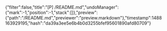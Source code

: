 {"filter":false,"title":"[P] /README.md","undoManager":{"mark":-1,"position":-1,"stack":[]},"preview":{"path":"/README.md","previewer":"preview.markdown"},"timestamp":1488163929195,"hash":"da39a3ee5e6b4b0d3255bfef95601890afd80709"}